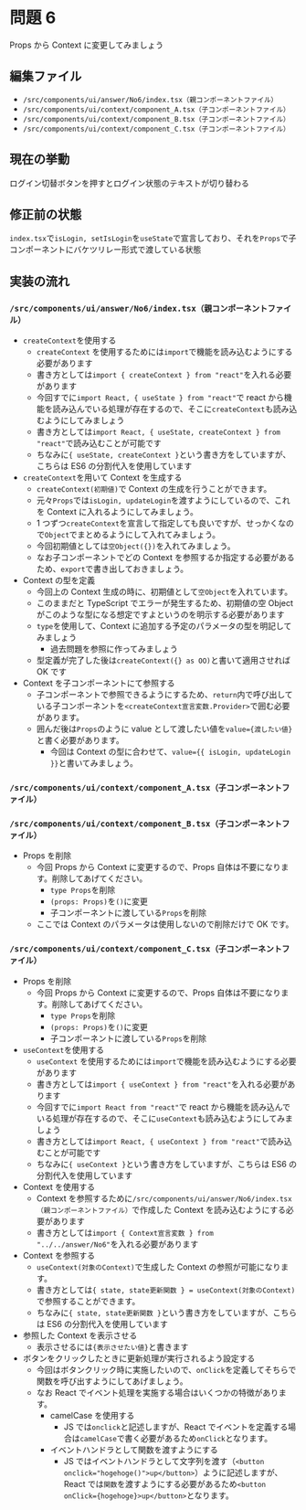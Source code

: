 # 問題 6

Props から Context に変更してみましょう

## 編集ファイル

- `/src/components/ui/answer/No6/index.tsx（親コンポーネントファイル）`
- `/src/components/ui/context/component_A.tsx（子コンポーネントファイル）`
- `/src/components/ui/context/component_B.tsx（子コンポーネントファイル）`
- `/src/components/ui/context/component_C.tsx（子コンポーネントファイル）`

## 現在の挙動

ログイン切替ボタンを押すとログイン状態のテキストが切り替わる

## 修正前の状態

`index.tsx`で`isLogin, setIsLogin`を`useState`で宣言しており、それを`Props`で子コンポーネントにバケツリレー形式で渡している状態

## 実装の流れ

### `/src/components/ui/answer/No6/index.tsx（親コンポーネントファイル）`

- `createContext`を使用する
  - `createContext` を使用するためには`import`で機能を読み込むようにする必要があります
  - 書き方としては`import { createContext } from "react"`を入れる必要があります
  - 今回すでに`import React, { useState } from "react"`で react から機能を読み込んでいる処理が存在するので、そこに`createContext`も読み込むようにしてみましょう
  - 書き方としては`import React, { useState, createContext } from "react"`で読み込むことが可能です
  - ちなみに`{ useState, createContext }`という書き方をしていますが、こちらは ES6 の分割代入を使用しています
- `createContext`を用いて Context を生成する
  - `createContext(初期値)`で Context の生成を行うことができます。
  - 元々`Props`では`isLogin, updateLogin`を渡すようにしているので、これを Context に入れるようにしてみましょう。
  - 1 つずつ`createContext`を宣言して指定しても良いですが、せっかくなので`Object`でまとめるようにして入れてみましょう。
  - 今回初期値としては`空Object({})`を入れてみましょう。
  - なお子コンポーネントでどの Context を参照するか指定する必要があるため、`export`で書き出しておきましょう。
- Context の型を定義
  - 今回上の Context 生成の時に、初期値として`空Object`を入れています。
  - このままだと TypeScript でエラーが発生するため、初期値の空 Object がこのような型になる想定ですよというのを明示する必要があります
  - `type`を使用して、Context に追加する予定のパラメータの型を明記してみましょう
    - 過去問題を参照に作ってみましょう
  - 型定義が完了した後は`createContext({} as OO)`と書いて適用させれば OK です
- Context を子コンポーネントにて参照する
  - 子コンポーネントで参照できるようにするため、`return`内で呼び出している子コンポーネントを`<createContext宣言変数.Provider>`で囲む必要があります。
  - 囲んだ後は`Props`のように value として渡したい値を`value={渡したい値}`と書く必要があります。
    - 今回は Context の型に合わせて、`value={{ isLogin, updateLogin }}`と書いてみましょう。

### `/src/components/ui/context/component_A.tsx（子コンポーネントファイル）`

### `/src/components/ui/context/component_B.tsx（子コンポーネントファイル）`

- Props を削除
  - 今回 Props から Context に変更するので、Props 自体は不要になります。削除してあげてください。
    - `type Props`を削除
    - `(props: Props)`を`()`に変更
    - 子コンポーネントに渡している`Props`を削除
  - ここでは Context のパラメータは使用しないので削除だけで OK です。

### `/src/components/ui/context/component_C.tsx（子コンポーネントファイル）`

- Props を削除
  - 今回 Props から Context に変更するので、Props 自体は不要になります。削除してあげてください。
    - `type Props`を削除
    - `(props: Props)`を`()`に変更
    - 子コンポーネントに渡している`Props`を削除
- `useContext`を使用する
  - `useContext` を使用するためには`import`で機能を読み込むようにする必要があります
  - 書き方としては`import { useContext } from "react"`を入れる必要があります
  - 今回すでに`import React from "react"`で react から機能を読み込んでいる処理が存在するので、そこに`useContext`も読み込むようにしてみましょう
  - 書き方としては`import React, { useContext } from "react"`で読み込むことが可能です
  - ちなみに`{ useContext }`という書き方をしていますが、こちらは ES6 の分割代入を使用しています
- Context を使用する
  - Context を参照するために`/src/components/ui/answer/No6/index.tsx（親コンポーネントファイル）`で作成した Context を読み込むようにする必要があります
  - 書き方としては`import { Context宣言変数 } from "../../answer/No6"`を入れる必要があります
- Context を参照する
  - `useContext(対象のContext)`で生成した Context の参照が可能になります。
  - 書き方としては`{ state, state更新関数 } = useContext(対象のContext)`で参照することができます。
  - ちなみに`{ state, state更新関数 }`という書き方をしていますが、こちらは ES6 の分割代入を使用しています
- 参照した Context を表示させる
  - 表示させるには`{表示させたい値}`と書きます
- ボタンをクリックしたときに更新処理が実行されるよう設定する
  - 今回はボタンクリック時に実施したいので、`onClick`を定義してそちらで関数を呼び出すようにしてあげましょう。
  - なお React でイベント処理を実施する場合はいくつかの特徴があります。
    - camelCase を使用する
      - JS では`onclick`と記述しますが、React でイベントを定義する場合は`camelCase`で書く必要があるため`onClick`となります。
    - イベントハンドラとして関数を渡すようにする
      - JS ではイベントハンドラとして文字列を渡す（`<button onclick="hogehoge()">up</button>`）ように記述しますが、React では`関数`を渡すようにする必要があるため`<button onClick={hogehoge}>up</button>`となります。
